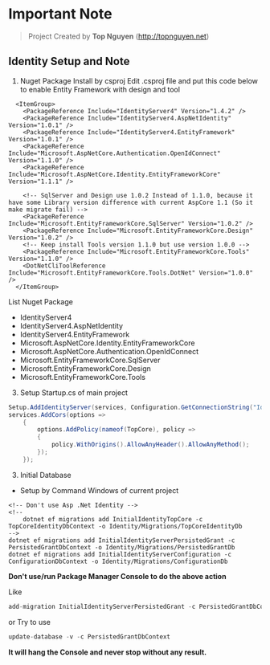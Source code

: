 ﻿# Important Note
> Project Created by **Top Nguyen** (http://topnguyen.net)

## Identity Setup and Note
1. Nuget Package Install by csproj
Edit .csproj file and put this code below to enable Entity Framework with design and tool
```markup
  <ItemGroup>
    <PackageReference Include="IdentityServer4" Version="1.4.2" />
    <PackageReference Include="IdentityServer4.AspNetIdentity" Version="1.0.1" />
    <PackageReference Include="IdentityServer4.EntityFramework" Version="1.0.1" />
    <PackageReference Include="Microsoft.AspNetCore.Authentication.OpenIdConnect" Version="1.1.0" />
    <PackageReference Include="Microsoft.AspNetCore.Identity.EntityFrameworkCore" Version="1.1.1" />

    <!-- SqlServer and Design use 1.0.2 Instead of 1.1.0, because it have some Library version difference with current AspCore 1.1 (So it make migrate fail) -->
    <PackageReference Include="Microsoft.EntityFrameworkCore.SqlServer" Version="1.0.2" />
    <PackageReference Include="Microsoft.EntityFrameworkCore.Design" Version="1.0.2" />
    <!-- Keep install Tools version 1.1.0 but use version 1.0.0 -->
    <PackageReference Include="Microsoft.EntityFrameworkCore.Tools" Version="1.1.0" />
    <DotNetCliToolReference Include="Microsoft.EntityFrameworkCore.Tools.DotNet" Version="1.0.0" />
  </ItemGroup>
```
List Nuget Package
  - IdentityServer4
  - IdentityServer4.AspNetIdentity
  - IdentityServer4.EntityFramework
  - Microsoft.AspNetCore.Identity.EntityFrameworkCore
  - Microsoft.AspNetCore.Authentication.OpenIdConnect
  - Microsoft.EntityFrameworkCore.SqlServer
  - Microsoft.EntityFrameworkCore.Design
  - Microsoft.EntityFrameworkCore.Tools

3. Setup Startup.cs of main project
```c#
Setup.AddIdentityServer(services, Configuration.GetConnectionString("Identity"));
services.AddCors(options =>
    {
        options.AddPolicy(nameof(TopCore), policy =>
        {
            policy.WithOrigins().AllowAnyHeader().AllowAnyMethod();
        });
    });
```
3. Initial Database
- Setup by Command Windows of current project 
```markup
<!-- Don't use Asp .Net Identity -->
<!--
    dotnet ef migrations add InitialIdentityTopCore -c TopCoreIdentityDbContext -o Identity/Migrations/TopCoreIdentityDb
-->
dotnet ef migrations add InitialIdentityServerPersistedGrant -c PersistedGrantDbContext -o Identity/Migrations/PersistedGrantDb
dotnet ef migrations add InitialIdentityServerConfiguration -c ConfigurationDbContext -o Identity/Migrations/ConfigurationDb
```

**Don't use/run Package Manager Console to do the above action**

Like
```c#
add-migration InitialIdentityServerPersistedGrant -c PersistedGrantDbContext -o Identity/Migrations/PersistedGrantDb
```
or Try to use
```c#
update-database -v -c PersistedGrantDbContext
```
**It will hang the Console and never stop without any result.**